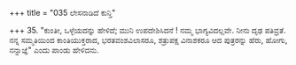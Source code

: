 +++
title = "035 ಲೇಸನಾಡಿದೆ ಕುನ್ತಿ"

+++
35. "ಕುಂತೀ, ಒಳ್ಳೆಯದನ್ನು ಹೇಳಿದೆ; ಮುನಿ ಉಪದೇಶಿಸಿದನೆ ! ನಮ್ಮ ಭಾಗ್ಯವಿದಲ್ಲವೇ. ನೀನು ದೃಢ ಪತಿವ್ರತೆ. ನನ್ನ ಸಮ್ಮತಿಯಿಂದ ಕಾಂತಿಯುಕ್ತರಾದ, ಭರತವಂಶವಿಲಾಸರೂ, ಶತ್ರುಪಕ್ಷ ವಿನಾಶಕರೂ ಆದ ಪುತ್ರರನ್ನು ಹೆರು, ಹೋಗು, ನನ್ನಾಜ್ಞೆ" ಎಂದು ಪಾಂಡು ಹೇಳಿದನು.